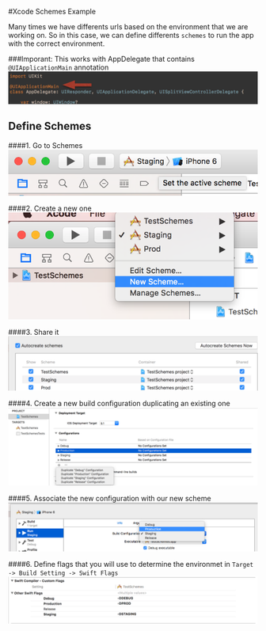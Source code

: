 #Xcode Schemes Example

Many times we have differents urls based on the environment that we are working on. So in this case, we can define differents `schemes` to run the app with the correct environment.

###Imporant: This works with AppDelegate that contains `@UIApplicationMain` annotation
![](images/app-delegate.png "App Delegate")


## Define Schemes

####1.	Go to Schemes
![](images/scheme.png "Schemes")

####2. Create a new one
![](images/new-scheme.png "New Scheme")

####3. Share it
![](images/share-scheme.png "Share Scheme")

####4. Create a new build configuration duplicating an existing one
![](images/new-configuration.png "New Build Configuration")

####5. Associate the new configuration with our new scheme
![](images/define-conf.png "Define Configuration")

####6. Define flags that you will use to determine the environmet in `Target -> Build Setting -> Swift Flags`
![](images/build-settings.png "Flags")